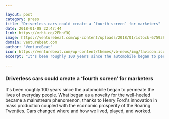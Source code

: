 ```yaml
---

layout: post
category: press
title: "Driverless cars could create a ‘fourth screen’ for marketers"
date: 2018-01-08 22:47:44
link: https://vrhk.co/2FhnY3Q
image: https://venturebeat.com/wp-content/uploads/2018/01/istock-675938046-e1515438187408.jpg?fit=780%2C520&strip=all
domain: venturebeat.com
author: "VentureBeat"
icon: https://venturebeat.com/wp-content/themes/vb-news/img/favicon.ico
excerpt: "It's been roughly 100 years since the automobile began to permeate the lives of everyday people. What began as a novelty for the well-heeled became a mainstream phenomenon, thanks to Henry Ford's innovation in mass production coupled with the economic prosperity of the Roaring Twenties. Cars changed where and how we lived, played, and worked."

---
```


### Driverless cars could create a ‘fourth screen’ for marketers

It's been roughly 100 years since the automobile began to permeate the lives of everyday people. What began as a novelty for the well-heeled became a mainstream phenomenon, thanks to Henry Ford's innovation in mass production coupled with the economic prosperity of the Roaring Twenties. Cars changed where and how we lived, played, and worked.